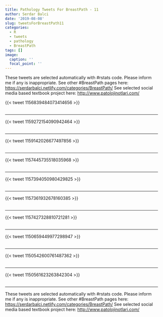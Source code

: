 ```yaml
---
title: Pathology Tweets For BreastPath - 11
author: Serdar Balci
date: '2019-08-08'
slug: tweetsForBreastPath11
categories:
  - R
  - tweets
  - pathology
  - BreastPath
tags: []
image:
  caption: ''
  focal_point: ''
---
```



These tweets are selected automatically with #rstats code. Please inform me if any is inappropriate.
See other #BreastPath pages here: https://serdarbalci.netlify.com/categories/BreastPath/ 
See selected social media based textbook project here: http://www.patolojinotlari.com/

{{< tweet 1156839484073414656 >}}
<br>
<br>
<hr>
{{< tweet 1159272154090942464 >}}
<br>
<br>
<hr>
{{< tweet 1159142026677497856 >}}
<br>
<br>
<hr>
{{< tweet 1157445735518035968 >}}
<br>
<br>
<hr>
{{< tweet 1157394050980429825 >}}
<br>
<br>
<hr>
{{< tweet 1157361932678160385 >}}
<br>
<br>
<hr>
{{< tweet 1157427328810721281 >}}
<br>
<br>
<hr>
{{< tweet 1150659449977298947 >}}
<br>
<br>
<hr>
{{< tweet 1150542600761487362 >}}
<br>
<br>
<hr>
{{< tweet 1150561623263842304 >}}
<br>
<br>
<hr>


These tweets are selected automatically with #rstats code. Please inform me if any is inappropriate.
See other #BreastPath pages here: https://serdarbalci.netlify.com/categories/BreastPath/ 
See selected social media based textbook project here: http://www.patolojinotlari.com/
